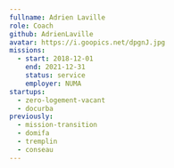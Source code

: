 ```yaml
---
fullname: Adrien Laville
role: Coach
github: AdrienLaville
avatar: https://i.goopics.net/dpgnJ.jpg
missions:
  - start: 2018-12-01
    end: 2021-12-31
    status: service
    employer: NUMA
startups:
  - zero-logement-vacant
  - docurba
previously:
  - mission-transition
  - domifa
  - tremplin
  - conseau
---
```


